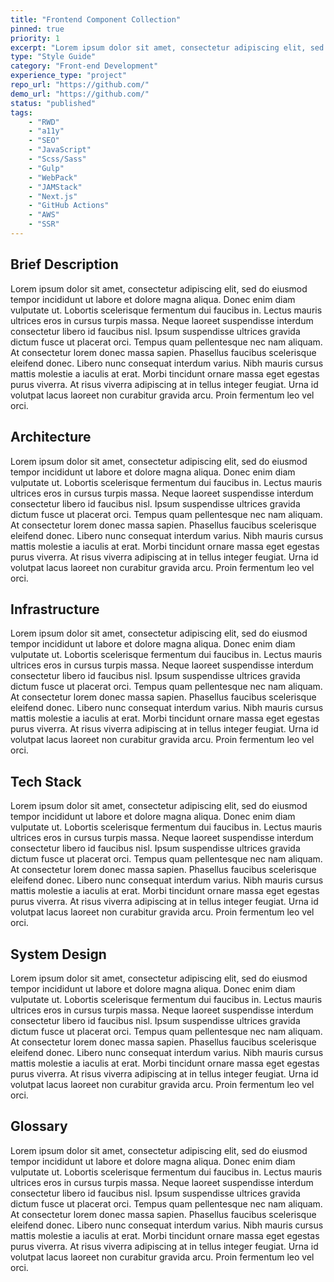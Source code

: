 ```yaml
---
title: "Frontend Component Collection"
pinned: true
priority: 1
excerpt: "Lorem ipsum dolor sit amet, consectetur adipiscing elit, sed do eiusmod tempor incididunt ut labore et dolore magna aliqua."
type: "Style Guide"
category: "Front-end Development"
experience_type: "project"
repo_url: "https://github.com/"
demo_url: "https://github.com/"
status: "published"
tags:
    - "RWD"            
    - "a11y"
    - "SEO"
    - "JavaScript"
    - "Scss/Sass"
    - "Gulp"
    - "WebPack"
    - "JAMStack"
    - "Next.js"
    - "GitHub Actions"
    - "AWS"
    - "SSR"
---
```


## Brief Description

Lorem ipsum dolor sit amet, consectetur adipiscing elit, sed do eiusmod tempor incididunt ut labore et dolore magna aliqua. Donec enim diam vulputate ut. Lobortis scelerisque fermentum dui faucibus in. Lectus mauris ultrices eros in cursus turpis massa. Neque laoreet suspendisse interdum consectetur libero id faucibus nisl. Ipsum suspendisse ultrices gravida dictum fusce ut placerat orci. Tempus quam pellentesque nec nam aliquam. At consectetur lorem donec massa sapien. Phasellus faucibus scelerisque eleifend donec. Libero nunc consequat interdum varius. Nibh mauris cursus mattis molestie a iaculis at erat. Morbi tincidunt ornare massa eget egestas purus viverra. At risus viverra adipiscing at in tellus integer feugiat. Urna id volutpat lacus laoreet non curabitur gravida arcu. Proin fermentum leo vel orci.

## Architecture

Lorem ipsum dolor sit amet, consectetur adipiscing elit, sed do eiusmod tempor incididunt ut labore et dolore magna aliqua. Donec enim diam vulputate ut. Lobortis scelerisque fermentum dui faucibus in. Lectus mauris ultrices eros in cursus turpis massa. Neque laoreet suspendisse interdum consectetur libero id faucibus nisl. Ipsum suspendisse ultrices gravida dictum fusce ut placerat orci. Tempus quam pellentesque nec nam aliquam. At consectetur lorem donec massa sapien. Phasellus faucibus scelerisque eleifend donec. Libero nunc consequat interdum varius. Nibh mauris cursus mattis molestie a iaculis at erat. Morbi tincidunt ornare massa eget egestas purus viverra. At risus viverra adipiscing at in tellus integer feugiat. Urna id volutpat lacus laoreet non curabitur gravida arcu. Proin fermentum leo vel orci.

## Infrastructure

Lorem ipsum dolor sit amet, consectetur adipiscing elit, sed do eiusmod tempor incididunt ut labore et dolore magna aliqua. Donec enim diam vulputate ut. Lobortis scelerisque fermentum dui faucibus in. Lectus mauris ultrices eros in cursus turpis massa. Neque laoreet suspendisse interdum consectetur libero id faucibus nisl. Ipsum suspendisse ultrices gravida dictum fusce ut placerat orci. Tempus quam pellentesque nec nam aliquam. At consectetur lorem donec massa sapien. Phasellus faucibus scelerisque eleifend donec. Libero nunc consequat interdum varius. Nibh mauris cursus mattis molestie a iaculis at erat. Morbi tincidunt ornare massa eget egestas purus viverra. At risus viverra adipiscing at in tellus integer feugiat. Urna id volutpat lacus laoreet non curabitur gravida arcu. Proin fermentum leo vel orci.

## Tech Stack

Lorem ipsum dolor sit amet, consectetur adipiscing elit, sed do eiusmod tempor incididunt ut labore et dolore magna aliqua. Donec enim diam vulputate ut. Lobortis scelerisque fermentum dui faucibus in. Lectus mauris ultrices eros in cursus turpis massa. Neque laoreet suspendisse interdum consectetur libero id faucibus nisl. Ipsum suspendisse ultrices gravida dictum fusce ut placerat orci. Tempus quam pellentesque nec nam aliquam. At consectetur lorem donec massa sapien. Phasellus faucibus scelerisque eleifend donec. Libero nunc consequat interdum varius. Nibh mauris cursus mattis molestie a iaculis at erat. Morbi tincidunt ornare massa eget egestas purus viverra. At risus viverra adipiscing at in tellus integer feugiat. Urna id volutpat lacus laoreet non curabitur gravida arcu. Proin fermentum leo vel orci.

## System Design

Lorem ipsum dolor sit amet, consectetur adipiscing elit, sed do eiusmod tempor incididunt ut labore et dolore magna aliqua. Donec enim diam vulputate ut. Lobortis scelerisque fermentum dui faucibus in. Lectus mauris ultrices eros in cursus turpis massa. Neque laoreet suspendisse interdum consectetur libero id faucibus nisl. Ipsum suspendisse ultrices gravida dictum fusce ut placerat orci. Tempus quam pellentesque nec nam aliquam. At consectetur lorem donec massa sapien. Phasellus faucibus scelerisque eleifend donec. Libero nunc consequat interdum varius. Nibh mauris cursus mattis molestie a iaculis at erat. Morbi tincidunt ornare massa eget egestas purus viverra. At risus viverra adipiscing at in tellus integer feugiat. Urna id volutpat lacus laoreet non curabitur gravida arcu. Proin fermentum leo vel orci.

## Glossary

Lorem ipsum dolor sit amet, consectetur adipiscing elit, sed do eiusmod tempor incididunt ut labore et dolore magna aliqua. Donec enim diam vulputate ut. Lobortis scelerisque fermentum dui faucibus in. Lectus mauris ultrices eros in cursus turpis massa. Neque laoreet suspendisse interdum consectetur libero id faucibus nisl. Ipsum suspendisse ultrices gravida dictum fusce ut placerat orci. Tempus quam pellentesque nec nam aliquam. At consectetur lorem donec massa sapien. Phasellus faucibus scelerisque eleifend donec. Libero nunc consequat interdum varius. Nibh mauris cursus mattis molestie a iaculis at erat. Morbi tincidunt ornare massa eget egestas purus viverra. At risus viverra adipiscing at in tellus integer feugiat. Urna id volutpat lacus laoreet non curabitur gravida arcu. Proin fermentum leo vel orci.
